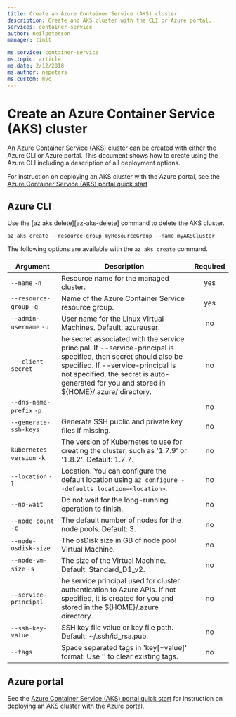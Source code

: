 ```yaml
---
title: Create an Azure Container Service (AKS) cluster
description: Create and AKS cluster with the CLI or Azure portal.
services: container-service
author: neilpeterson
manager: timlt

ms.service: container-service
ms.topic: article
ms.date: 2/12/2018
ms.author: nepeters
ms.custom: mvc
---
```


# Create an Azure Container Service (AKS) cluster

An Azure Container Service (AKS) cluster can be created with either the Azure CLI or Azure portal. This document shows how to create using the Azure CLI including a description of all deployment options.

For instruction on deploying an AKS cluster with the Azure portal, see the [Azure Container Service (AKS) portal quick start][aks-portal-quickstart] 

## Azure CLI

Use the [az aks delete][az-aks-delete] command to delete the AKS cluster.

```azurecli-interactive
az aks create --resource-group myResourceGroup --name myAKSCluster
```

The following options are available with the `az aks create` command.

| Argument | Description | Required |
|---|---|:---:|
| `--name` `-n` | Resource name for the managed cluster. | yes |
| `--resource-group` `-g` | Name of the Azure Container Service resource group. | yes |
| `--admin-username` `-u` | User name for the Linux Virtual Machines.  Default: azureuser. | no |
| ` --client-secret` | he secret associated with the service principal. If --service-principal is specified, then secret should also be specified. If --service-principal is not specified, the secret is auto-generated for you and stored in ${HOME}/.azure/ directory. | no |
| `--dns-name-prefix` `-p` | | no |
| `--generate-ssh-keys` | Generate SSH public and private key files if missing. | no |
| `--kubernetes-version` `-k` | The version of Kubernetes to use for creating the cluster, such as '1.7.9' or '1.8.2'.  Default: 1.7.7. | no |
| `--location` `-l` | Location. You can configure the default location using `az configure --defaults location=<location>`. | no |
| `--no-wait` | Do not wait for the long-running operation to finish. | no |
| `--node-count` `-c` | The default number of nodes for the node pools.  Default: 3. | no |
| `--node-osdisk-size` | The osDisk size in GB of node pool Virtual Machine. | no |
| `--node-vm-size` `-s` | The size of the Virtual Machine.  Default: Standard_D1_v2. | no |
| `--service-principal` | he service principal used for cluster authentication to Azure APIs. If not specified, it is created for you and stored in the ${HOME}/.azure directory. | no |
| `--ssh-key-value` | SSH key file value or key file path.  Default: ~/.ssh/id_rsa.pub. | no |
| `--tags` | Space separated tags in 'key[=value]' format. Use '' to clear existing tags. | no |

## Azure portal

See the [Azure Container Service (AKS) portal quick start][aks-portal-quickstart] for instruction on deploying an AKS cluster with the Azure portal.

<!-- LINKS - internal -->
[az-group-create]: /cli/azure/aks?view=azure-cli-latest#az_aks_create
[aks-portal-quickstart]: kubernetes-walkthrough-portal.md